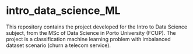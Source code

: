 # intro_data_science_ML
This repository contains the project developed for the Intro to Data Science subject, from the MSc of Data Science in Porto University (FCUP). The project is a classification machine learning problem with imbalanced dataset scenario (churn a telecom service).
